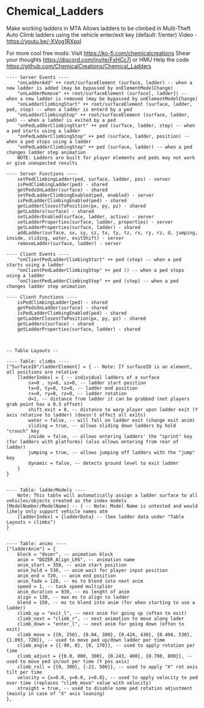 # Chemical_Ladders
 Make working ladders in MTA 
 Allows ladders to be climbed in Multi-Theft Auto
 Climb ladders using the vehicle enter/exit key (default: f/enter)
 Video - https://youtu.be/-XVog1RXpxI
 

 For more cool free mods:
  Visit https://ko-fi.com/chemicalcreations
  Shear your thoughts https://discord.com/invite/FxHCc7j or HMU
  Help the code https://github.com/ChemicalCreations/Chemical_Ladders

	---- Server Events ----
		"onLadderAdd" ++ root/surfaceElement (surface, ladder) -- when a new ladder is added (may be bypassed by onElementModelChange)
		"onLadderRemove" ++ root/surfaceElement (surface[, ladder]) -- when a new ladder is removed (may be bypassed by onElementModelChange)
		"onLadderClimbingStart" ++ root/surfaceElement (surface, ladder, ped, step) -- when a ladder is enterd by a ped
		"onLadderClimbingStop" ++ root/surfaceElement (surface, ladder, ped) -- when a ladder is exited by a ped
		"onPedLadderClimbingStart" ++ ped (surface, ladder, step) -- when a ped starts using a ladder
		"onPedLadderClimbingStop" ++ ped (surface, ladder, position) -- when a ped stops using a ladder
		"onPedLadderClimbingStep" ++ ped (surface, ladder) -- when a ped changes ladder step animation
		NOTE: Ladders are built for player elements and peds may not work or give unexpected results
  
	---- Server Functions ----
		setPedClimbingLadder(ped, surface, ladder, pos) - server
		isPedClimbingLadder(ped) - shared
		getPedsOnLadder(surface) - shared
		setPedLadderClimbingEnabled(ped, enabled) - server
		isPedLadderClimbingEnabled(ped) - shared
		getLadderClosestToPosition(px, py, pz) - shared
		getLadders(surface) - shared
		setLadderEnabled(surface, ladder, active) - server
		setLadderProperties(surface, ladder, properties) - server
		getLadderProperties(surface, ladder) - shared
		addLadder(surface, sx, sy, sz, tx, ty, tz, rx, ry, rz, d, jumping, inside, sliding, water, exitShift) - server
		removeLadder(surface, ladder) - server
  
	---- Client Events ----
		"onClientPedLadderClimbingStart" ++ ped (step) -- when a ped starts using a ladder
		"onClientPedLadderClimbingStop" ++ ped () -- when a ped stops using a ladder
		"onClientPedLadderClimbingStep" ++ ped (step) -- when a ped changes ladder step animation

	---- Client Functions ----
		isPedClimbingLadder(ped) - shared
		getPedsOnLadder(surface) - shared
		isPedLadderClimbingEnabled(ped) - shared
		getLadderClosestToPosition(px, py, pz) - shared
		getLadders(surface) - shared
		getLadderProperties(surface, ladder) - shared


  
	-- Table Layouts --

	---- Table: climbs ----
	["SurfaceID"/ladderElement] = { -- Note: If surfaceID is an element, all positions are relative
		[ladderIndex] = { -- individual ladders of a surface
			sx=0 , sy=0, sz=0, -- ladder start position
			tx=0, ty=0, tz=0, -- ladder end position
			rx=0, ry=0, rz=0, -- ladder rotation
			d=1, -- distance from ladder it can be grabbed (not players grab point has a 0.3 offset)
			shift_exit = 0, -- distance to warp player upon ladder exit (Y axis relative to ladder) (doesn't affect all exits)
			water = false, -- will fall on ladder exit (change exit anim)
			sliding = true, -- allows sliding down ladders by hold "crouch" key
			inside = false, -- allows entering ladders' the "sprint" key (for ladders with platforms) (also allows entering from rear of ladder)
			jumping = true, -- allows jumping off ladders with the "jump" key
			dynamic = false, -- detects ground level to exit ladder
		}
	}


	---- Table: ladderModels ----
		Note: This table will automatically assign a ladder surface to all vehicles/objects created as the index models
	[ModelNumber/ModelName] -- { -- Note: Model Name is untested and would likely only support vehicle names atm
		[ladderIndex] = {ladderData} -- (See ladder data under "Table Layouts > climbs")
	}


	---- Table: anims ----
	["ladderAnim"] = {
		block = "dozer", -- animation block
		anim = "DOZER_Align_LHS", -- animation name
		anim_start = 350, -- anim start position
		anim_hold = 530, -- anim wait for player input position
		anim_end = 720, -- anim end position
		anim_fade = 120, -- ms to blend into next anim
		speed = 1, -- task speed multiplier
		anim_duration = 930, -- ms lenght of anim
		align = 130, -- max ms to align to ladder 
		blend = 150, -- ms to blend into anim (for when starting to use a ladder)
		climb_up = "exit_l", -- next anim for going up (often to exit)
		climb_next = "climb_r", -- next animation to move along lader
		climb_down = "enter_l", -- next anim for going down (often to exit)
		climb_move = {{0, 250}, {0.04, 300}, {0.424, 430}, {0.494, 530}, {1.093, 720}}, -- used to move ped up/down ladder per time
		climb_angle = {{-90, 0}, {0, 170}}, -- used to apply rotation per time
		climb_adjust = {{0.0, 000, 300}, {0.243, 400}, {0.700, 800}}, -- used to move ped in/out per time (Y pos axis)
		climb_roll = {{0, 300}, {-22, 500}}, -- used to apply "X" rot axis tilt per time
		velocity = {x=0.0, y=0.0, z=0.0}, -- used to apply velocity to ped over time (replaces "climb_move" value with velocity)
		straight = true, -- used to disable some ped rotation adjustment (mainly in case of "X" axis leaning)
	},